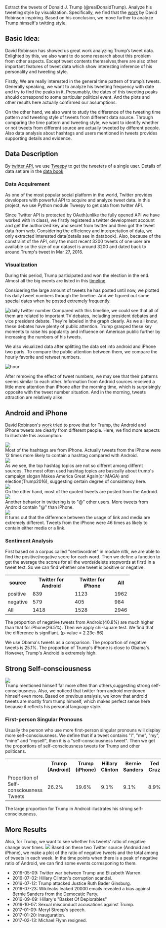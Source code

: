 Extract the tweets of Donald J. Trump (@realDonaldTrump). Analyze his tweeting style by visualization. Specifically, we find that the [work](http://varianceexplained.org/r/trump-tweets/) by David Robinson inspiring. Based on his conclusion, we move further to analyze Trump himself's twitting style.

## Basic Idea:
David Robinson has showed us great work analyzing Trump’s tweet data. Enlighted by this, we also want to do some research about this problem from other aspects. Except tweet contents themselves,there are also other important features of tweet data which show interesting inference of his personality and tweeting style.

Firstly, We are really interested in the general time pattern of trump’s tweets. Generally speaking, we want to analyze his tweeting frequency with date and try to find the peaks in it. Presumably, the dates of this tweeting peaks should correspond to some particular political event. And the plots and other results here actually confirmed our assumptions. 

On the other hand, we also want to study the difference of the tweeting time pattern and tweeting style of tweets from different data source. Through comparing the time pattern and tweeting style, we want to identify whether or not tweets from different source are actually tweeted by different people. Also data analysis about hashtags and users mentioned in tweets provides supporting details and evidence.

## Data Description
By [twitter API](https://dev.twitter.com/overview/api), we use [Tweepy](http://tweepy.readthedocs.io/en/v3.5.0/) to get the tweeters of a single user. Details of data set are in the [data book](databook.pdf)

### Data Acquirement

As one of the most popular social platform in the world, Twitter provides developers with powerful API to acquire and analyze tweet data. In this project, we use Python module Tweepy to get data from twitter API.

Since Twitter API is protected by OAuth(unlike the fully opened API we have worked with in class), we firstly registered a twitter development account and get the authorized key and secret from twitter and then got the tweet data from web. Considering the efficiency and interpretation of data, we only extracted interested data(details see in databook). Also, because of the constraint of the API, only the most recent 3200 tweets of one user are available so the size of our dataset is around 3200 and dated back to around Trump's tweet in Mar 27, 2016.

### Visualization
During this period, Trump participated and won the election in the end. Almost all the big events are listed in this [timeline](https://en.wikipedia.org/wiki/United_States_presidential_election,_2016_timeline#May_2016).

Considering the large amount of tweets he has posted until now, we plotted his daily tweet numbers through the timeline. And we figured out some special dates when he posted extremely frequently.

![daily twitter number](image/daily-twitter-number.png)
Compared with this timeline, we could see that all of them are related to important TV debates, including president debates and vice president debate. They're labeled in the graph clearly. As we all know, these debates have plenty of public attention. Trump grasped these key moments to raise his popularity and influence on American public further by increasing the numbers of his tweets.
 
We also visualized data after splitting the data set into android and iPhone two parts. To compare the public attention between them, we compare the hourly favorite and retweet numbers.

![hour](image/hourly_comparison.png)

After removing the effect of tweet numbers, we may see that their patterns seems similar to each other. Information from Android sources received a little more attention than iPhone after the morning time, which is surprisingly opposite with the tweet number situation. And in the morning, tweets attraction are relatively alike.

## Android and iPhone
David Robinson's [work](http://varianceexplained.org/r/trump-tweets/) tried to prove that for Trump, the Android and iPhone tweets are clearly from different people. Here, we find more aspects to illustrate this assumption.

<div>
  <div>
    <img src="image/hashtag_proportion.png">
  </div>
  <div>
    Most of the hashtags are from iPhone. Actually tweets from the iPhone were 12 times more likely to contain a hashtag compared with Android.
  </div>
</div>

<div>
  <div>
    <img src="image/hashtag.png">
   </div>
   <div>
   As we see, the top hashtag topics are not so differnt among differnt sources. The most often used hashtag topics are basically about trump's campaign slogan Makea America Great Again(or MAGA) and election(Trump2016), suggesting certain degree of consistency here.
   </div>
</div>

<div>
  <div>
    <img src="image/quoted.png">
  </div>
  <div>
    On the other hand, most of the quoted tweets are posted from the Android.
  </div>
</div>

<div>
  <div>
    <img src="image/at.png">
  </div>
  <div>
    Another behavior in twittering is to "@" other users. More tweets from Android contain "@" than iPhone.
  </div>
</div>

<div>
  <div>
    <img src="image/link.png">
  </div>
  <div>
    It turns out that the difference between the usage of link and media are extremely different. Tweets from the iPhone were 46 times as likely to contain either media or a link. 
  </div>
</div>



### Sentiment Analysis
First based on a corpus called "sentiwordnet" in module nltk, we are able to find the positive/negative score for each word.
Then we define a function to get the average the scores for all the words(delete stopwords at first) in a tweet text. 
So we can find whether one tweet is positive or negative.
<table style="width:80%">
  <tr>
    <th>source</th>
    <th>Twitter for Android</th> 
    <th>Twitter for iPhone</th>
    <th>All</th>
  </tr>
  <tr>
    <td>positive</td>
    <td>839</td> 
    <td>1123</td>
    <td>1962</td>
  </tr>
  <tr>
    <td>negative</td>
    <td>579</td> 
    <td>405</td>
    <td>984</td>
  </tr>
  <tr>
    <td>All</td>
    <td>1418</td>
    <td>1528</td>
    <td>2946</td>
  </tr>
</table>
The proportion of negative tweets from Android(40.8%) are much higher than that for iPhone(26.5%). Then we apply chi-square test.
We find that the difference is signifiant. (p-value = 2.23e-86)

We use Obama's tweets as a comparison. The proportion of negative tweets is 25.1%. The proportion of Trump's iPhone is close to Obama's. However, Trump's Android is extremely high.

## Strong Self-consciousness
<div>
  <div>
    <img src="image/user_mention.png">
   </div>
   <div>
Trump mentioned himself far more often than others,suggesting strong self-consciousness. Also, we noticed that twitter from android mentioned himself even more. Based on previous analysis, we know that android tweets are mostly from trump himself, which makes perfect sense here because it reflects his personal language style.
   </div>
</div>

### First-person Singular Pronouns
Usually the person who use more first-person singular pronouns will display more self-consciousness. We define that if a tweet contains "I", "me", "my", "mine" and "myself", then it is a "self-consciousness tweet". Then we get the proportions of self-consciousness tweets for Trump and other politicans.

<table width=50%>
  <tr>
    <th> </th>
    <th>Trump (Android)</th> 
    <th>Trump (iPhone)</th>
    <th>Hillary Clinton</th>
    <th>Bernie Sanders</th>
    <th>Ted Cruz</th>
    <th>John Mccain</th>
  </tr>
  <tr>
    <td>Proportion of Self-consciousness Tweets</td>
    <td>26.2%</td> 
    <td>19.6%</td>
    <td>9.1%</td>
    <td>9.1%</td>
    <td>8.9%</td>
    <td>12.8%</td>
  </tr>
</table>
The large proportion for Trump in Android illustrates his strong self-consciousness.

## More Results
Also, for Trump, we want to see whether his tweets' ratio of negative change over times.
<img src="image/Ratio.png">
Based on these two Twitter source (Android and iPhone), we make a plot of the ratio of negative tweets and the total among of tweets in each week. In the time points when there is a peak of negative ratio of Android, we can find some events corresponing to them.
- 2016-05-09: Twitter war between Trump and Elizabeth Warren.
- 2016-07-02: Hillary Clinton's corruption scandal.
- 2016-07-12: Trump attacked Justice Ruth Bader Ginsburg.
- 2016-07-23: Wikileaks leaked 20000 emails revealed a bias against Bernie Sanders from the Democatic Party. 
- 2016-09-09: Hillary's "Basket Of Deplorables"
- 2016-10-07: Sexual misconduct accusations against Trump.
- 2017-01-09: Meryl Streep's speech.
- 2017-01-20: Inauguration.
- 2017-02-13: Michael Flynn resigned.

